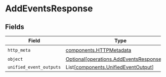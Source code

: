 # AddEventsResponse


## Fields

| Field                                                                                          | Type                                                                                           | Required                                                                                       | Description                                                                                    |
| ---------------------------------------------------------------------------------------------- | ---------------------------------------------------------------------------------------------- | ---------------------------------------------------------------------------------------------- | ---------------------------------------------------------------------------------------------- |
| `http_meta`                                                                                    | [components.HTTPMetadata](../../models/components/httpmetadata.md)                             | :heavy_check_mark:                                                                             | N/A                                                                                            |
| `object`                                                                                       | [Optional[operations.AddEventsResponseBody]](../../models/operations/addeventsresponsebody.md) | :heavy_minus_sign:                                                                             | N/A                                                                                            |
| `unified_event_outputs`                                                                        | List[[components.UnifiedEventOutput](../../models/components/unifiedeventoutput.md)]           | :heavy_minus_sign:                                                                             | N/A                                                                                            |
